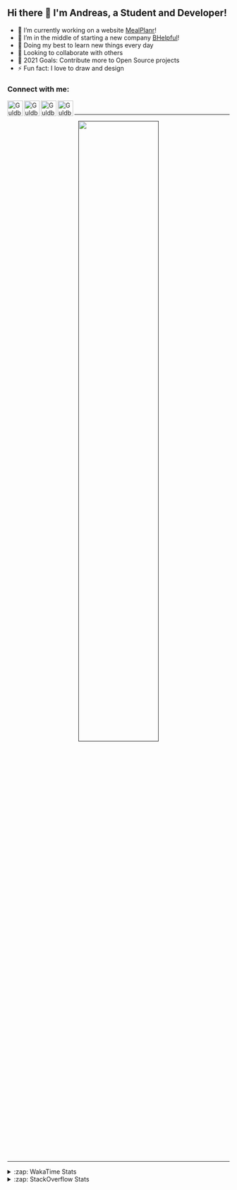 ## Hi there 👋 I'm Andreas, a Student and Developer!

- 🔭 I’m currently working on a website [MealPlanr][MP]!
- 📑 I’m in the middle of starting a new company [BHelpful][BHelpful]!
- 🌱 Doing my best to learn new things every day
- 👯 Looking to collaborate with others
- 🥅 2021 Goals: Contribute more to Open Source projects
- ⚡ Fun fact: I love to draw and design

### Connect with me:

[<img align="left" alt="Guldberg | YouTube" width="35px" src="https://cdn1.iconfinder.com/data/icons/logotypes/32/youtube-512.png" />][youtube]
[<img align="left" alt="Guldberg | Twitter" width="35px" src="https://cdn1.iconfinder.com/data/icons/logotypes/32/square-twitter-512.png" />][twitter]
[<img align="left" alt="Guldberg | LinkedIn" width="35px" src="https://cdn1.iconfinder.com/data/icons/logotypes/32/square-linkedin-512.png" />][linkedin]
[<img align="left" alt="Guldberg | Instagram" width="35px" src="https://cdn2.iconfinder.com/data/icons/social-icons-33/128/Instagram-512.png" />][instagram]

<br />

---

<p align="center">
  <a href="">
    <img width="60% align="center" src="https://github-readme-stats.vercel.app/api?username=Andreasgdp&show_icons=true&count_private=true" />
  </a>
</p>

---

<details>
  <summary>:zap: WakaTime Stats</summary>

<br />

<!--START_SECTION:waka-->
![Profile Views](http://img.shields.io/badge/Profile%20Views-0-blue)

**I'm an Early 🐤** 

```text
🌞 Morning    232 commits    █████░░░░░░░░░░░░░░░░░░░░   21.87% 
🌆 Daytime    520 commits    ████████████░░░░░░░░░░░░░   49.01% 
🌃 Evening    291 commits    ██████░░░░░░░░░░░░░░░░░░░   27.43% 
🌙 Night      18 commits     ░░░░░░░░░░░░░░░░░░░░░░░░░   1.7%

```
📅 **I'm Most Productive on Sunday** 

```text
Monday       204 commits    ████░░░░░░░░░░░░░░░░░░░░░   19.23% 
Tuesday      114 commits    ██░░░░░░░░░░░░░░░░░░░░░░░   10.74% 
Wednesday    125 commits    ███░░░░░░░░░░░░░░░░░░░░░░   11.78% 
Thursday     111 commits    ██░░░░░░░░░░░░░░░░░░░░░░░   10.46% 
Friday       85 commits     ██░░░░░░░░░░░░░░░░░░░░░░░   8.01% 
Saturday     207 commits    █████░░░░░░░░░░░░░░░░░░░░   19.51% 
Sunday       215 commits    █████░░░░░░░░░░░░░░░░░░░░   20.26%

```


📊 **This Week I Spent My Time On** 

```text
⌚︎ Time Zone: Europe/Copenhagen

💬 Programming Languages: 
TypeScript               6 hrs 2 mins        █████████████████░░░░░░░░   69.95% 
SCSS                     41 mins             ██░░░░░░░░░░░░░░░░░░░░░░░   8.09% 
HTML                     36 mins             █░░░░░░░░░░░░░░░░░░░░░░░░   7.14% 
C++                      35 mins             █░░░░░░░░░░░░░░░░░░░░░░░░   6.92% 
Markdown                 19 mins             █░░░░░░░░░░░░░░░░░░░░░░░░   3.8%

🔥 Editors: 
VS Code                  8 hrs 37 mins       █████████████████████████   100.0%

🐱‍💻 Projects: 
web-sources              3 hrs 56 mins       ███████████░░░░░░░░░░░░░░   45.66% 
Mealplanr-api            3 hrs 37 mins       ██████████░░░░░░░░░░░░░░░   41.94% 
robo-throw               45 mins             ██░░░░░░░░░░░░░░░░░░░░░░░   8.78% 
Machine-vision           11 mins             ░░░░░░░░░░░░░░░░░░░░░░░░░   2.24% 
src                      4 mins              ░░░░░░░░░░░░░░░░░░░░░░░░░   0.8%

💻 Operating System: 
Windows                  4 hrs 33 mins       █████████████░░░░░░░░░░░░   52.78% 
Mac                      3 hrs 59 mins       ███████████░░░░░░░░░░░░░░   46.24% 
Linux                    5 mins              ░░░░░░░░░░░░░░░░░░░░░░░░░   0.98%

```

**I Mostly Code in Python** 

```text
Python                   11 repos            █████████░░░░░░░░░░░░░░░░   39.29% 
C++                      4 repos             ███░░░░░░░░░░░░░░░░░░░░░░   14.29% 
TypeScript               2 repos             █░░░░░░░░░░░░░░░░░░░░░░░░   7.14% 
HTML                     2 repos             █░░░░░░░░░░░░░░░░░░░░░░░░   7.14% 
Batchfile                2 repos             █░░░░░░░░░░░░░░░░░░░░░░░░   7.14%

```



 Last Updated on 24/09/2021
<!--END_SECTION:waka-->


</details>

<details>
  <summary>:zap: StackOverflow Stats</summary>
  
  <br />
  
  [![Andreas G.D Petersen StackOverflow](https://github-readme-stackoverflow.vercel.app/?userID=11050308)](https://stackoverflow.com/users/11050308/andreas-g-d-petersen)


</details>

<br />


[twitter]: https://twitter.com/Guldberg20
[youtube]: https://www.youtube.com/channel/UCORVtLIFnURPEo_Fo-MGv8A
[instagram]: https://www.instagram.com/andreasgdp/
[linkedin]: https://www.linkedin.com/in/andreasgdp/
[MP]: https://mealplanr.bhelpful.net/
[BHelpful]: https://github.com/BHelpful
